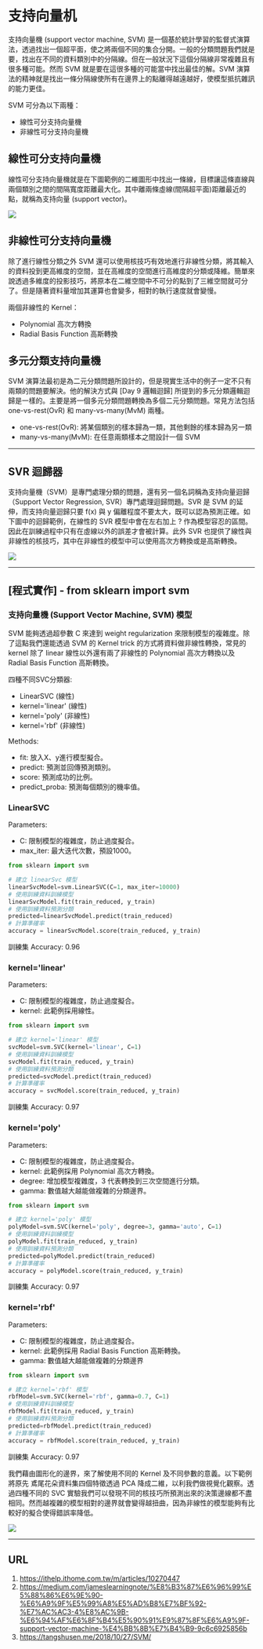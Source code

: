 # 支持向量机
支持向量機 (support vector machine, SVM) 是一個基於統計學習的監督式演算法，透過找出一個超平面，使之將兩個不同的集合分開。一般的分類問題我們就是要，找出在不同的資料類別中的分隔線。但在一般狀況下這個分隔線非常複雜且有很多種可能。然而 SVM 就是要在這很多種的可能當中找出最佳的解。SVM 演算法的精神就是找出一條分隔線使所有在邊界上的點離得越遠越好，使模型抵抗雜訊的能力更佳。

SVM 可分為以下兩種：
* 線性可分支持向量機
* 非線性可分支持向量機

## 線性可分支持向量機
線性可分支持向量機就是在下圖範例的二維圖形中找出一條線，目標讓這條直線與兩個類別之間的間隔寬度距離最大化。其中離兩條虛線(間隔超平面)距離最近的點，就稱為支持向量 (support vector)。

![](https://ithelp.ithome.com.tw/upload/images/20210923/20107247rJUDvApGWA.png)

## 非線性可分支持向量機
除了進行線性分類之外 SVM 還可以使用核技巧有效地進行非線性分類，將其輸入的資料投到更高維度的空間，並在高維度的空間進行高維度的分類或降維。簡單來說透過多維度的投影技巧，將原本在二維空間中不可分的點到了三維空間就可分了。但是隨著資料量增加其運算也會變多，相對的執行速度就會變慢。

兩個非線性的 Kernel：
* Polynomial 高次方轉換
* Radial Basis Function 高斯轉換

## 多元分類支持向量機
SVM 演算法最初是為二元分類問題所設計的，但是現實生活中的例子一定不只有兩類的問題要解決。他的解決方式與 [Day 9 邏輯迴歸] 所提到的多元分類邏輯迴歸是一樣的。主要是將一個多元分類問題轉換為多個二元分類問題。常見方法包括 one-vs-rest(OvR) 和 many-vs-many(MvM) 兩種。

* one-vs-rest(OvR):
    將某個類別的樣本歸為一類，其他剩餘的樣本歸為另一類
* many-vs-many(MvM): 
    在任意兩類樣本之間設計一個 SVM

---
## SVR 迴歸器
支持向量機（SVM）是專門處理分類的問題，還有另一個名詞稱為支持向量迴歸（Support Vector Regression, SVR）專門處理迴歸問題。SVR 是 SVM 的延伸，而支持向量迴歸只要 f(x) 與 y 偏離程度不要太大，既可以認為預測正確。如下圖中的迴歸範例，在線性的 SVR 模型中會在左右加上 ? 作為模型容忍的區間。因此在訓練過程中只有在虛線以外的誤差才會被計算。此外 SVR 也提供了線性與非線性的核技巧，其中在非線性的模型中可以使用高次方轉換或是高斯轉換。

![](https://ithelp.ithome.com.tw/upload/images/20210923/20107247INMaCBNbi5.png)

---
## [程式實作] - from sklearn import svm
### 支持向量機 (Support Vector Machine, SVM) 模型
SVM 能夠透過超參數 C 來達到 weight regularization 來限制模型的複雜度。除了這點我們還能透過 SVM 的 Kernel trick 的方式將資料做非線性轉換，常見的 kernel 除了 linear 線性以外還有兩了非線性的 Polynomial 高次方轉換以及 Radial Basis Function 高斯轉換。

四種不同SVC分類器:
* LinearSVC (線性)
* kernel='linear' (線性)
* kernel='poly' (非線性)
* kernel='rbf' (非線性)

Methods:
* fit: 放入X、y進行模型擬合。
* predict: 預測並回傳預測類別。
* score: 預測成功的比例。
* predict_proba: 預測每個類別的機率值。

### LinearSVC
Parameters:
* C: 限制模型的複雜度，防止過度擬合。
* max_iter: 最大迭代次數，預設1000。

```Python
from sklearn import svm

# 建立 linearSvc 模型
linearSvcModel=svm.LinearSVC(C=1, max_iter=10000)
# 使用訓練資料訓練模型
linearSvcModel.fit(train_reduced, y_train)
# 使用訓練資料預測分類
predicted=linearSvcModel.predict(train_reduced)
# 計算準確率
accuracy = linearSvcModel.score(train_reduced, y_train)
```
訓練集 Accuracy: 0.96

### kernel='linear'
Parameters:
* C: 限制模型的複雜度，防止過度擬合。
* kernel: 此範例採用線性。

```Python
from sklearn import svm

# 建立 kernel='linear' 模型
svcModel=svm.SVC(kernel='linear', C=1)
# 使用訓練資料訓練模型
svcModel.fit(train_reduced, y_train)
# 使用訓練資料預測分類
predicted=svcModel.predict(train_reduced)
# 計算準確率
accuracy = svcModel.score(train_reduced, y_train)
```
訓練集 Accuracy: 0.97

### kernel='poly'
Parameters:
* C: 限制模型的複雜度，防止過度擬合。
* kernel: 此範例採用 Polynomial 高次方轉換。
* degree: 增加模型複雜度，3 代表轉換到三次空間進行分類。
* gamma: 數值越大越能做複雜的分類邊界。

```Python
from sklearn import svm

# 建立 kernel='poly' 模型
polyModel=svm.SVC(kernel='poly', degree=3, gamma='auto', C=1)
# 使用訓練資料訓練模型
polyModel.fit(train_reduced, y_train)
# 使用訓練資料預測分類
predicted=polyModel.predict(train_reduced)
# 計算準確率
accuracy = polyModel.score(train_reduced, y_train)
```
訓練集 Accuracy: 0.97

### kernel='rbf'
Parameters:
* C: 限制模型的複雜度，防止過度擬合。
* kernel: 此範例採用 Radial Basis Function 高斯轉換。
* gamma: 數值越大越能做複雜的分類邊界

```Python
from sklearn import svm

# 建立 kernel='rbf' 模型
rbfModel=svm.SVC(kernel='rbf', gamma=0.7, C=1)
# 使用訓練資料訓練模型
rbfModel.fit(train_reduced, y_train)
# 使用訓練資料預測分類
predicted=rbfModel.predict(train_reduced)
# 計算準確率
accuracy = rbfModel.score(train_reduced, y_train)
```
訓練集 Accuracy: 0.97

我們藉由圖形化的邊界，來了解使用不同的 Kernel 及不同參數的意義。以下範例將原先 鳶尾花朵資料集四個特徵透過 PCA 降成二維，以利我們做視覺化觀察。透過四種不同的 SVC 實驗我們可以發現不同的核技巧所預測出來的決策邊線都不盡相同。然而越複雜的模型相對的邊界就會變得越扭曲，因為非線性的模型能夠有比較好的擬合使得錯誤率降低。

![](https://ithelp.ithome.com.tw/upload/images/20210923/20107247QTLdlrUFXG.png)

---
## URL
1. https://ithelp.ithome.com.tw/m/articles/10270447
2. https://medium.com/jameslearningnote/%E8%B3%87%E6%96%99%E5%88%86%E6%9E%90-%E6%A9%9F%E5%99%A8%E5%AD%B8%E7%BF%92-%E7%AC%AC3-4%E8%AC%9B-%E6%94%AF%E6%8F%B4%E5%90%91%E9%87%8F%E6%A9%9F-support-vector-machine-%E4%BB%8B%E7%B4%B9-9c6c6925856b
3. https://tangshusen.me/2018/10/27/SVM/